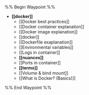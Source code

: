 %% Begin Waypoint %%
- **[[docker]]**
	- [[Docker best practices]]
	- [[Docker container explanation]]
	- [[Docker image explanation]]
	- [[docker]]
	- [[Dockerfile exaplanation]]
	- [[Environmental variables]]
	- [[Logs in container]]
	- **[[nuances]]**
	- [[Ports in container]]
	- **[[terms]]**
	- [[Volume & bind mount]]
	- [[What is Docker? (Basics)]]

%% End Waypoint %%